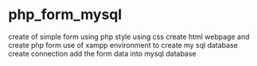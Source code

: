 # php_form_mysql
create of simple form using php 
style using  css 
create html webpage and create php form
use of xampp environment to create my sql database
create connection 
add the form data into mysql database 
